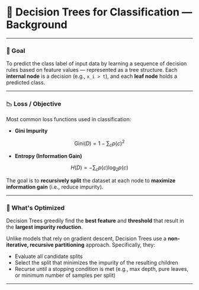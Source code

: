 # 📘 Decision Trees for Classification — Background

---

### 🎯 Goal

To predict the class label of input data by learning a sequence of decision rules based on feature values — represented as a tree structure. Each **internal node** is a decision (e.g., `x_i > t`), and each **leaf node** holds a predicted class.

---

### 📉 Loss / Objective

Most common loss functions used in classification:

- **Gini Impurity**  

$$
\text{Gini}(D) = 1 - \sum_{c} p(c)^2
$$

- **Entropy (Information Gain)**  

$$
H(D) = -\sum_{c} p(c) \log_2 p(c)
$$

The goal is to **recursively split** the dataset at each node to **maximize information gain** (i.e., reduce impurity).

---

### 🧠 What's Optimized

Decision Trees greedily find the **best feature** and **threshold** that result in the **largest impurity reduction**.

Unlike models that rely on gradient descent, Decision Trees use a **non-iterative, recursive partitioning** approach. Specifically, they:

- Evaluate all candidate splits
- Select the split that minimizes the impurity of the resulting children
- Recurse until a stopping condition is met (e.g., max depth, pure leaves, or minimum number of samples per split)

---

